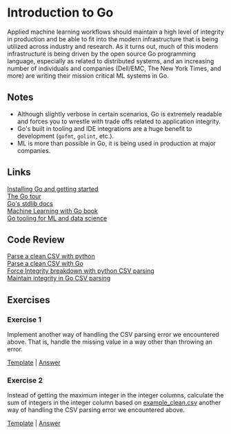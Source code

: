 # Introduction to Go

Applied machine learning workflows should maintain a high level of integrity in production and be able to fit into the modern infrastructure that is being utilized across industry and research. As it turns out, much of this modern infrastructure is being driven by the open source Go programming language, especially as related to distributed systems, and an increasing number of individuals and companies (Dell/EMC, The New York Times, and more) are writing their mission critical ML systems in Go.

## Notes

- Although slightly verbose in certain scenarios, Go is extremely readable and forces you to wrestle with trade offs related to application integrity.
- Go's built in tooling and IDE integrations are a huge benefit to development (`gofmt`, `golint`, etc.). 
- ML is more than possible in Go, it is being used in production at major companies.

## Links

[Installing Go and getting started](https://golang.org/doc/install)  
[The Go tour](https://tour.golang.org/welcome/1)  
[Go's stdlib docs](https://golang.org/pkg/)  
[Machine Learning with Go book](https://www.packtpub.com/big-data-and-business-intelligence/machine-learning-go)  
[Go tooling for ML and data science](https://github.com/gopherdata/resources/tree/master/tooling)

## Code Review

[Parse a clean CSV with python](example1/example1.py)  
[Parse a clean CSV with Go](example2/example2.go)  
[Force Integrity breakdown with python CSV parsing](example3/example3.py)  
[Maintain integrity in Go CSV parsing](example4/example4.go)  

## Exercises

### Exercise 1

Implement another way of handling the CSV parsing error we encountered above.  That is, handle the missing value in a way other than throwing an error.

[Template](exercises/template1/template1.go) |
[Answer](exercises/exercise1/exercise1.go)

### Exercise 2

Instead of getting the maximum integer in the integer columns, calculate the sum of integers in the integer column based on [example_clean.csv](data/example_clean.csv) another way of handling the CSV parsing error we encountered above.  

[Template](exercises/template2/template2.go) |
[Answer](exercises/exercise2/exercise2.go)

